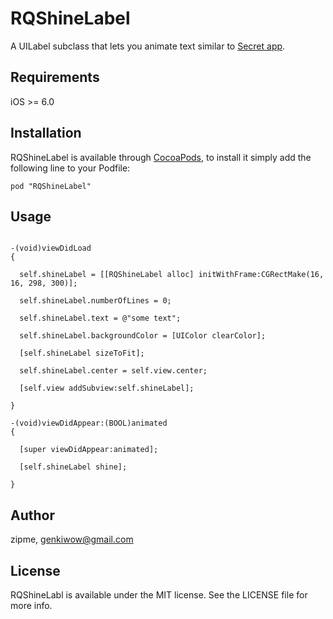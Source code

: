 # RQShineLabel

A UILabel subclass that lets you animate text similar to  [Secret app](http://capptivate.co/?s=secret).

## Requirements

iOS >= 6.0

## Installation

RQShineLabel is available through [CocoaPods](http://cocoapods.org), to install
it simply add the following line to your Podfile:

    pod "RQShineLabel"

## Usage

```objc

-(void)viewDidLoad
{

  self.shineLabel = [[RQShineLabel alloc] initWithFrame:CGRectMake(16, 16, 298, 300)];

  self.shineLabel.numberOfLines = 0;

  self.shineLabel.text = @"some text";

  self.shineLabel.backgroundColor = [UIColor clearColor];

  [self.shineLabel sizeToFit];

  self.shineLabel.center = self.view.center;

  [self.view addSubview:self.shineLabel];

}

-(void)viewDidAppear:(BOOL)animated
{

  [super viewDidAppear:animated];

  [self.shineLabel shine];

}

```




## Author

zipme, genkiwow@gmail.com

## License

RQShineLabl is available under the MIT license. See the LICENSE file for more info.

